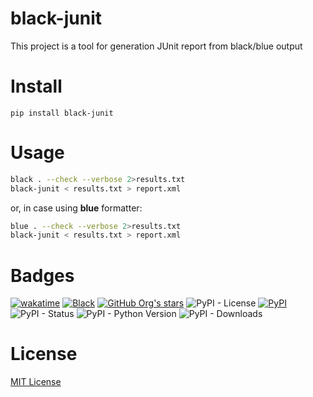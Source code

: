 # black-junit

This project is a tool for generation JUnit report from black/blue output

# Install

`pip install black-junit`

# Usage

```bash
black . --check --verbose 2>results.txt
black-junit < results.txt > report.xml
```

or, in case using **blue** formatter:

```bash
blue . --check --verbose 2>results.txt
black-junit < results.txt > report.xml
```

# Badges

[![wakatime](https://wakatime.com/badge/github/Quantum-0/black-junit.svg)](https://wakatime.com/badge/github/Quantum-0/black-junit)
[![Black](https://github.com/Quantum-0/black-junit/actions/workflows/black.yml/badge.svg)](https://github.com/Quantum-0/black-junit/actions/workflows/black.yml)
[![GitHub Org's stars](https://img.shields.io/github/stars/quantum-0/black-junit)](https://github.com/Quantum-0/black-junit/)
![PyPI - License](https://img.shields.io/pypi/l/black-junit)
[![PyPI](https://img.shields.io/pypi/v/black-junit)](https://pypi.org/project/black-junit/)
![PyPI - Status](https://img.shields.io/pypi/status/black-junit)
![PyPI - Python Version](https://img.shields.io/pypi/pyversions/black-junit)
![PyPI - Downloads](https://img.shields.io/pypi/dm/black-junit)


# License

[MIT License](./LICENSE)